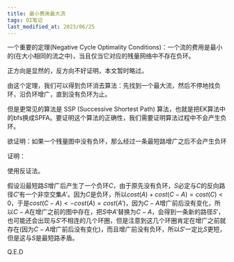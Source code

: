 ```yaml
---
title: 最小费用最大流
tags: OI笔记
last_modified_at: 2023/06/25
---
```


一个重要的定理(Negative Cycle Optimality Conditions)：一个流的费用是最小的(在大小相同的流之中)，当且仅当它对应的残量网络中不存在负环。

正方向是显然的，反方向不好证明，本文暂时略过。

由这个定理，我们可以得到负环消去算法：先找到一个最大流，然后不停地找负环，沿负环增广，直到没有负环为止。

但是更常见的算法是 SSP (Successive Shortest Path) 算法，也就是把EK算法中的bfs换成SPFA。要证明这个算法的正确性，我们需要证明算法过程中不会产生负环。

欲证明：如果一个残量图中没有负环，那么经过一条最短路增广之后不会产生负环

证明：

使用反证法。

假设沿最短路$S$增广后产生了一个负环$C$，由于原先没有负环，$S$必定与$C$的反向路径$C'$有一个非空交集$A'$。因为$C$是负环，所以$cost(A)+cost(C-A)=cost(C)<0$，于是$cost(C-A)<-cost(A)=cost(A')$，因为$C-A$增广前后没有变化，所以$C-A$在增广之前的图中存在，把$S$中$A'$替换为$C-A$，会得到一条新的路径$S'$，也可能还会出现与$S'$不相连的几个环圈，但是注意到这几个环圈肯定在增广之前就存在(因为$C-A$增广前后没有变化)，而且增广前没有负环，所以$S'$一定比$S$更短，但是这与$S$是最短路矛盾。

Q.E.D
